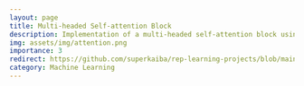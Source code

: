 ```yaml
---
layout: page
title: Multi-headed Self-attention Block
description: Implementation of a multi-headed self-attention block using only basic PyTorch for use in a vision transformer trained on CIFAR-10
img: assets/img/attention.png 
importance: 3
redirect: https://github.com/superkaiba/rep-learning-projects/blob/main/vision-transformer.py
category: Machine Learning
---
```


